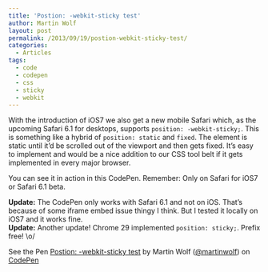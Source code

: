 ```yaml
---
title: 'Postion: -webkit-sticky test'
author: Martin Wolf
layout: post
permalink: /2013/09/19/postion-webkit-sticky-test/
categories:
  - Articles
tags:
  - code
  - codepen
  - css
  - sticky
  - webkit
---
```

With the introduction of iOS7 we also get a new mobile Safari which, as the upcoming Safari 6.1 for desktops, supports `position: -webkit-sticky;`. This is something like a hybrid of `position: static` and `fixed`. The element is static until it&#8217;d be scrolled out of the viewport and then gets fixed. It&#8217;s easy to implement and would be a nice addition to our CSS tool belt if it gets implemented in every major browser.

You can see it in action in this CodePen. Remember: Only on Safari for iOS7 or Safari 6.1 beta.

**Update:** The CodePen only works with Safari 6.1 and not on iOS. That&#8217;s because of some iframe embed issue thingy I think. But I tested it locally on iOS7 and it works fine.  
**Update:** Another update! Chrome 29 implemented `position: sticky;`. Prefix free! \o/

<p data-height="374" data-theme-id="1276" data-slug-hash="JgolK" data-user="martinwolf" data-default-tab="result" class='codepen'>
  See the Pen <a href='http://codepen.io/martinwolf/pen/JgolK'>Postion: -webkit-sticky test</a> by Martin Wolf (<a href='http://codepen.io/martinwolf'>@martinwolf</a>) on <a href='http://codepen.io'>CodePen</a>
</p>